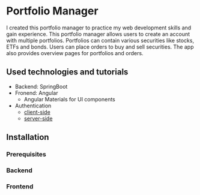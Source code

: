 # Portfolio Manager

I created this portfolio manager to practice my web development skills and gain experience. This portfolio manager allows users to create an account with multiple portfolios. Portfolios can contain various securities like stocks, ETFs and bonds. Users can place orders to buy and sell securities. The app also provides overview pages for portfolios and orders.

## Used technologies and tutorials

- Backend: SpringBoot
- Fronend: Angular
  - Angular Materials for UI components
- Authentication
  - [client-side](https://www.bezkoder.com/angular-14-spring-boot-jwt-auth/)
  - [server-side](https://www.bezkoder.com/spring-boot-security-login-jwt/)

## Installation

### Prerequisites

### Backend

### Frontend

